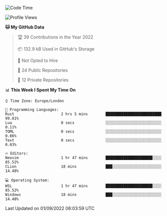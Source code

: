 <!--START_SECTION:waka-->
![Code Time](http://img.shields.io/badge/Code%20Time-224%20hrs%207%20mins-blue)

![Profile Views](http://img.shields.io/badge/Profile%20Views-0-blue)

**🐱 My GitHub Data** 

> 🏆 39 Contributions in the Year 2022
 > 
> 📦 132.9 kB Used in GitHub's Storage 
 > 
> 🚫 Not Opted to Hire
 > 
> 📜 24 Public Repositories 
 > 
> 🔑 12 Private Repositories  
 > 
📊 **This Week I Spent My Time On** 

```text
⌚︎ Time Zone: Europe/London

💬 Programming Languages: 
Rust                     2 hrs 5 mins        █████████████████████████   99.81% 
Lua                      0 secs              ░░░░░░░░░░░░░░░░░░░░░░░░░   0.11% 
TOML                     0 secs              ░░░░░░░░░░░░░░░░░░░░░░░░░   0.06% 
Text                     0 secs              ░░░░░░░░░░░░░░░░░░░░░░░░░   0.03%

🔥 Editors: 
Neovim                   1 hr 47 mins        █████████████████████░░░░   85.52% 
CLion                    18 mins             ███░░░░░░░░░░░░░░░░░░░░░░   14.48%

💻 Operating System: 
WSL                      1 hr 47 mins        █████████████████████░░░░   85.52% 
Windows                  18 mins             ███░░░░░░░░░░░░░░░░░░░░░░   14.48%

```


 Last Updated on 01/09/2022 06:03:59 UTC
<!--END_SECTION:waka-->
